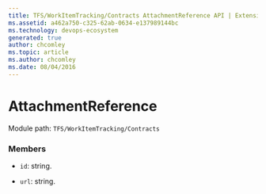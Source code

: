 ```yaml
---
title: TFS/WorkItemTracking/Contracts AttachmentReference API | Extensions for Azure DevOps Services
ms.assetid: a462a750-c325-62ab-0634-e137989144bc
ms.technology: devops-ecosystem
generated: true
author: chcomley
ms.topic: article
ms.author: chcomley
ms.date: 08/04/2016
---
```


# AttachmentReference

Module path: `TFS/WorkItemTracking/Contracts`

### Members

* `id`: string.

* `url`: string.
